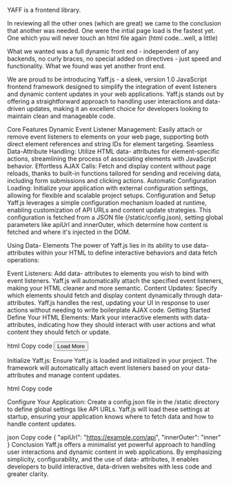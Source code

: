 YAFF is a frontend library.

In reviewing all the other ones (which are great) we came to the conclusion that another was needed.
One were the intial page load is the fastest yet. One which you will never touch an html file again (html code...well, a little)

What we wanted was a full dynamic front end - independent of any backends, no curly braces, no special added on directives - just speed and functionality.
What we found was yet another front end.

We are proud to be introducing Yaff.js - a sleek, version 1.0 JavaScript frontend framework designed to simplify the integration of event listeners and dynamic content updates in your web applications. Yaff.js stands out by offering a straightforward approach to handling user interactions and data-driven updates, making it an excellent choice for developers looking to maintain clean and manageable code.

Core Features
Dynamic Event Listener Management: Easily attach or remove event listeners to elements on your web page, supporting both direct element references and string IDs for element targeting.
Seamless Data-Attribute Handling: Utilize HTML data- attributes for element-specific actions, streamlining the process of associating elements with JavaScript behavior.
Effortless AJAX Calls: Fetch and display content without page reloads, thanks to built-in functions tailored for sending and receiving data, including form submissions and clicking actions.
Automatic Configuration Loading: Initialize your application with external configuration settings, allowing for flexible and scalable project setups.
Configuration and Setup
Yaff.js leverages a simple configuration mechanism loaded at runtime, enabling customization of API URLs and content update strategies. This configuration is fetched from a JSON file (/static/config.json), setting global parameters like apiUrl and innerOuter, which determine how content is fetched and where it's injected in the DOM.

Using Data- Elements
The power of Yaff.js lies in its ability to use data- attributes within your HTML to define interactive behaviors and data fetch operations:

Event Listeners: Add data- attributes to elements you wish to bind with event listeners. Yaff.js will automatically attach the specified event listeners, making your HTML cleaner and more semantic.
Content Updates: Specify which elements should fetch and display content dynamically through data- attributes. Yaff.js handles the rest, updating your UI in response to user actions without needing to write boilerplate AJAX code.
Getting Started
Define Your HTML Elements: Mark your interactive elements with data- attributes, indicating how they should interact with user actions and what content they should fetch or update.

html
Copy code
<button id="loadButton" data-click="/api/loadMore">Load More</button>
<div id="contentArea" data-content></div>
Initialize Yaff.js: Ensure Yaff.js is loaded and initialized in your project. The framework will automatically attach event listeners based on your data- attributes and manage content updates.

html
Copy code
<script src="path/to/yaff.js"></script>
Configure Your Application: Create a config.json file in the /static directory to define global settings like API URLs. Yaff.js will load these settings at startup, ensuring your application knows where to fetch data and how to handle content updates.

json
Copy code
{
  "apiUrl": "https://example.com/api",
  "innerOuter": "inner"
}
Conclusion
Yaff.js offers a minimalist yet powerful approach to handling user interactions and dynamic content in web applications. By emphasizing simplicity, configurability, and the use of data- attributes, it enables developers to build interactive, data-driven websites with less code and greater clarity.
